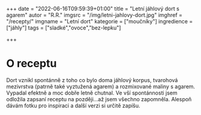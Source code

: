 +++
date = "2022-06-16T09:59:39+01:00"
title = "Letní jáhlový dort s agarem"
autor = "R.R."
imgsrc = "/img/letni-jahlovy-dort.jpg"
imghref = "/recepty/"
imgname = "Letní dort"
kategorie = ["moučníky"]
ingredience = ["jáhly"]
tags = ["sladké","ovoce","bez-lepku"]


+++

# O receptu
Dort vznikl spontánně z toho co bylo doma jáhlový korpus, tvarohová mezivrstva (patrně také vyztužená agarem) a rozmixované maliny s agarem. Vypadal efektně a moc dobře letně chutnal. 
Ve vší spontánnosti jsem odložila zapsaní receptu na později...až jsem všechno zapomněla. Alespoň dávám fotku pro inspiraci a další verzi si určitě zapíšu.

<!--more-->